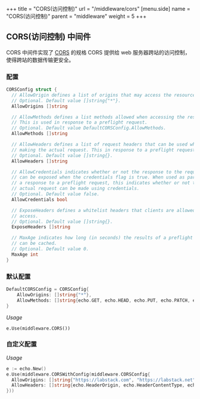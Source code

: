 +++
title = "CORS(访问控制)"
url = "/middleware/cors"
[menu.side]
  name = "CORS(访问控制)"
  parent = "middleware"
  weight = 5
+++

## CORS(访问控制) 中间件

CORS 中间件实现了 [CORS](http://www.w3.org/TR/cors) 的规格
CORS 提供给 web 服务器跨站的访问控制，使得跨站的数据传输更安全。

### 配置

```go
CORSConfig struct {
  // AllowOrigin defines a list of origins that may access the resource.
  // Optional. Default value []string{"*"}.
  AllowOrigins []string

  // AllowMethods defines a list methods allowed when accessing the resource.
  // This is used in response to a preflight request.
  // Optional. Default value DefaultCORSConfig.AllowMethods.
  AllowMethods []string

  // AllowHeaders defines a list of request headers that can be used when
  // making the actual request. This in response to a preflight request.
  // Optional. Default value []string{}.
  AllowHeaders []string

  // AllowCredentials indicates whether or not the response to the request
  // can be exposed when the credentials flag is true. When used as part of
  // a response to a preflight request, this indicates whether or not the
  // actual request can be made using credentials.
  // Optional. Default value false.
  AllowCredentials bool

  // ExposeHeaders defines a whitelist headers that clients are allowed to
  // access.
  // Optional. Default value []string{}.
  ExposeHeaders []string

  // MaxAge indicates how long (in seconds) the results of a preflight request
  // can be cached.
  // Optional. Default value 0.
  MaxAge int
}
```

### 默认配置

```go
DefaultCORSConfig = CORSConfig{
	AllowOrigins: []string{"*"},
	AllowMethods: []string{echo.GET, echo.HEAD, echo.PUT, echo.PATCH, echo.POST, echo.DELETE},
}
```

*Usage*

`e.Use(middleware.CORS())`

### 自定义配置

*Usage*

```go
e := echo.New()
e.Use(middleware.CORSWithConfig(middleware.CORSConfig{
  AllowOrigins: []string{"https://labstack.com", "https://labstack.net"},
  AllowHeaders: []string{echo.HeaderOrigin, echo.HeaderContentType, echo.HeaderAccept},
}))
```
